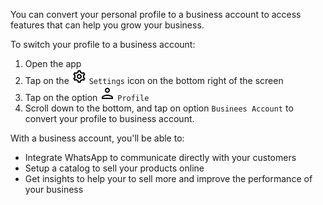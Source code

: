 You can convert your personal profile to a business account to access features that can help you grow your business.

To switch your profile to a business account:

1. Open the app
2. Tap on the ![](images/icon-settings.png) `Settings` icon on the bottom right of the screen
3. Tap on the option ![](images/icon-user.png) `Profile`
4. Scroll down to the bottom, and tap on option `Businees Account` to convert your profile to business account.

With a business account, you'll be able to: 
- Integrate WhatsApp to communicate directly with your customers
- Setup a catalog to sell your products online
- Get insights to help your to sell more and improve the performance of your business
